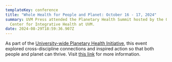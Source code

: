 ```yaml
---
templateKey: conference
title: "Whole Health for People and Planet: October 16 - 17, 2024"
summary: UVM Press attended the Planetary Health Summit hosted by the Osher
  Center for Integrative Health at UVM.
date: 2024-08-29T18:59:36.907Z
---
```

As part of the [University-wide Planetary Health Initiative](https://uvm.us5.list-manage.com/track/click?u=752aa639fdd89905ffbc26b29&id=f48d5de6fb&e=7bbfbf3d71 "https\://uvm.us5.list-manage.com/track/click?u=752aa639fdd89905ffbc26b29&id=f48d5de6fb&e=7bbfbf3d71"), this event explored cross-discipline connections and inspired action so that both people and planet can thrive. Visit [this link](https://na.eventscloud.com/ereg/index.php?eventid=803295&mc_cid=35f19954fd&mc_eid=7bbfbf3d71) for more information.